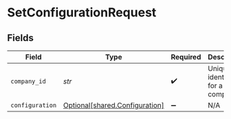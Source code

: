 # SetConfigurationRequest


## Fields

| Field                                                                  | Type                                                                   | Required                                                               | Description                                                            | Example                                                                |
| ---------------------------------------------------------------------- | ---------------------------------------------------------------------- | ---------------------------------------------------------------------- | ---------------------------------------------------------------------- | ---------------------------------------------------------------------- |
| `company_id`                                                           | *str*                                                                  | :heavy_check_mark:                                                     | Unique identifier for a company.                                       | 8a210b68-6988-11ed-a1eb-0242ac120002                                   |
| `configuration`                                                        | [Optional[shared.Configuration]](../../models/shared/configuration.md) | :heavy_minus_sign:                                                     | N/A                                                                    |                                                                        |